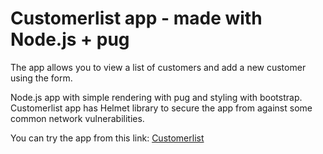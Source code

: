 # Customerlist app - made with Node.js + pug

The app allows you to view a list of customers and add a new customer using the form.

Node.js app with simple rendering with pug and styling with bootstrap.
Customerlist app has Helmet library to secure the app from against some common network vulnerabilities.

You can try the app from this link: [Customerlist](https://customersnodepug.azurewebsites.net/)
